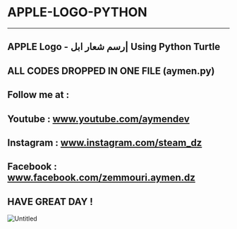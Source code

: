 # APPLE-LOGO-PYTHON
----------------------------------------
APPLE Logo - رسم شعار ابل| Using Python Turtle
----------------------------------------
ALL CODES DROPPED IN ONE FILE (aymen.py)
---------------------------------------
Follow me at :
----------------------------------------
Youtube : www.youtube.com/aymendev
----------------------------------------
Instagram : www.instagram.com/steam_dz
----------------------------------------
Facebook : www.facebook.com/zemmouri.aymen.dz
----------------------------------------
HAVE GREAT DAY !
----------------------------------------
![Untitled](https://user-images.githubusercontent.com/68467119/139659048-e4c8c07b-0146-48cd-9803-dad5985f8fb3.jpg)
